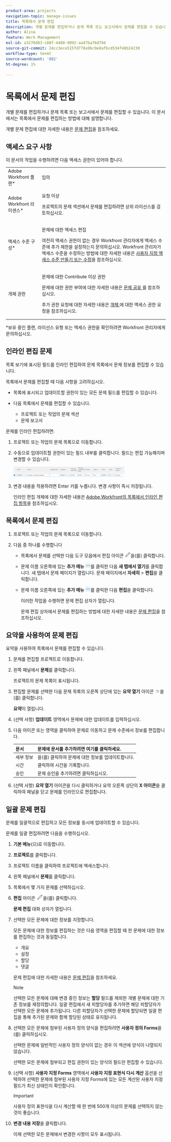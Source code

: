 ```yaml
---
product-area: projects
navigation-topic: manage-issues
title: 목록에서 문제 편집
description: 개별 문제를 편집하거나 문제 목록 또는 보고서에서 문제를 편집할 수 있습니다. 이 문서에서는 목록에서 문제를 편집하는 방법에 대해 설명합니다.
author: Alina
feature: Work Management
exl-id: a3276d83-c08f-4480-9092-aa47ba76d794
source-git-commit: 24cc3ece515fd778a9bc9e8afbcd534f48b24230
workflow-type: tm+mt
source-wordcount: '882'
ht-degree: 1%

---
```


# 목록에서 문제 편집

개별 문제를 편집하거나 문제 목록 또는 보고서에서 문제를 편집할 수 있습니다. 이 문서에서는 목록에서 문제를 편집하는 방법에 대해 설명합니다.

개별 문제 편집에 대한 자세한 내용은 [문제 편집](../../../manage-work/issues/manage-issues/edit-issues.md)을 참조하세요.

## 액세스 요구 사항

이 문서의 작업을 수행하려면 다음 액세스 권한이 있어야 합니다.

<table style="table-layout:auto"> 
 <col> 
 <col> 
 <tbody> 
  <tr> 
   <td role="rowheader">Adobe Workfront 플랜*</td> 
   <td> <p>임의</p> </td> 
  </tr> 
  <tr> 
   <td role="rowheader">Adobe Workfront 라이센스*</td> 
   <td> <p>요청 이상</p> <p>프로젝트의 문제 섹션에서 문제를 편집하려면 상위 라이선스를 검토하십시오.</p> </td> 
  </tr> 
  <tr> 
   <td role="rowheader">액세스 수준 구성*</td> 
   <td> <p>문제에 대한 액세스 편집</p> <p>여전히 액세스 권한이 없는 경우 Workfront 관리자에게 액세스 수준에 추가 제한을 설정하는지 문의하십시오. Workfront 관리자가 액세스 수준을 수정하는 방법에 대한 자세한 내용은 <a href="../../../administration-and-setup/add-users/configure-and-grant-access/create-modify-access-levels.md" class="MCXref xref">사용자 지정 액세스 수준 만들기 또는 수정</a>을 참조하십시오.</p> </td> 
  </tr> 
  <tr> 
   <td role="rowheader">개체 권한</td> 
   <td> <p>문제에 대한 Contribute 이상 권한</p> <p> 문제에 대한 권한 부여에 대한 자세한 내용은 <a href="../../../workfront-basics/grant-and-request-access-to-objects/share-an-issue.md" class="MCXref xref">문제 공유 </a>를 참조하십시오.</p> <p>추가 권한 요청에 대한 자세한 내용은 <a href="../../../workfront-basics/grant-and-request-access-to-objects/request-access.md" class="MCXref xref">개체 </a>에 대한 액세스 권한 요청을 참조하십시오.</p> </td> 
  </tr> 
 </tbody> 
</table>

&#42;보유 중인 플랜, 라이선스 유형 또는 액세스 권한을 확인하려면 Workfront 관리자에게 문의하십시오.

## 인라인 편집 문제

목록 보기에 표시된 필드를 인라인 편집하여 문제 목록에서 문제 정보를 편집할 수 있습니다.

목록에서 문제를 편집할 때 다음 사항을 고려하십시오.

* 목록에 표시되고 업데이트할 권한이 있는 모든 문제 필드를 편집할 수 있습니다.
* 다음 목록에서 문제를 편집할 수 있습니다.

   * 프로젝트 또는 작업의 문제 섹션
   * 문제 보고서

문제를 인라인 편집하려면:

1. 프로젝트 또는 작업의 문제 목록으로 이동합니다.
1. 수동으로 업데이트할 권한이 있는 필드 내부를 클릭합니다. 필드는 편집 가능해지며 변경할 수 있습니다.

   ![](assets/edit-issues-inline-350x34.png)

1. 변경 내용을 적용하려면 Enter 키를 누릅니다. 변경 사항이 즉시 저장됩니다.

   인라인 편집 개체에 대한 자세한 내용은 [Adobe Workfront의 목록에서 인라인 편집 항목](../../../workfront-basics/navigate-workfront/use-lists/inline-edit-objects.md)을 참조하십시오.

## 목록에서 문제 편집

1. 프로젝트 또는 작업의 문제 목록으로 이동합니다.
1. 다음 중 하나를 수행합니다

   * 목록에서 문제를 선택한 다음 도구 모음에서 편집 아이콘 ![](assets/qs-edit-icon.png)을(를) 클릭합니다.
   * 문제 이름 오른쪽에 있는 **추가 메뉴** ![](assets/more-icon-task-list.png)를 클릭한 다음 **새 탭에서 열기**&#x200B;를 클릭합니다. 새 탭에서 문제 페이지가 열립니다. 문제 페이지에서 **자세히** > **편집**&#x200B;을 클릭합니다.
   * 문제 이름 오른쪽에 있는 **추가 메뉴** ![](assets/more-icon-task-list.png)를 클릭한 다음 **편집**&#x200B;을 클릭합니다.

     이러한 작업을 수행하면 문제 편집 상자가 열립니다.

     문제 편집 상자에서 문제를 편집하는 방법에 대한 자세한 내용은 [문제 편집](../../../manage-work/issues/manage-issues/edit-issues.md)을 참조하십시오.

## 요약을 사용하여 문제 편집

요약을 사용하여 목록에서 문제를 편집할 수 있습니다.

1. 문제를 편집할 프로젝트로 이동합니다.
1. 왼쪽 패널에서 **문제**&#x200B;를 클릭합니다.

   프로젝트의 문제 목록이 표시됩니다.

1. 편집할 문제를 선택한 다음 문제 목록의 오른쪽 상단에 있는 **요약 열기** 아이콘 ![](assets/qs-open-summary-icon-in-new-toolbar-small.png)을(를) 클릭합니다.

   **요약**&#x200B;이 열립니다.

1. (선택 사항) **업데이트** 영역에서 문제에 대한 업데이트를 입력하십시오.
1. 다음 아이콘 또는 영역을 클릭하여 문제로 이동하고 문제 수준에서 정보를 편집합니다.

   | 문서 | 문제에 문서를 추가하려면 **여기를 클릭**&#x200B;하세요. |
   |---|---|
   | 세부 정보 | 을(를) 클릭하여 문제에 대한 정보를 업데이트합니다. |
   | 시간 | 클릭하여 시간을 기록합니다. |
   | 승인 | 문제 승인을 추가하려면 클릭하십시오. |

1. (선택 사항) **요약 열기** 아이콘을 다시 클릭하거나 요약 오른쪽 상단의 **X 아이콘**&#x200B;을 클릭하여 패널을 닫고 문제를 인라인으로 편집합니다.

## 일괄 문제 편집

문제를 일괄적으로 편집하고 모든 정보를 동시에 업데이트할 수 있습니다.

문제를 일괄 편집하려면 다음을 수행하십시오.

1. **기본 메뉴**(으)로 이동합니다.
1. **프로젝트**&#x200B;를 클릭합니다.
1. 프로젝트 이름을 클릭하여 프로젝트에 액세스합니다.
1. 왼쪽 패널에서 **문제**&#x200B;를 클릭합니다.
1. 목록에서 몇 가지 문제를 선택하십시오.
1. **편집** 아이콘 ![](assets/edit-icon.png)을(를) 클릭합니다.

   **문제 편집** 대화 상자가 열립니다.

1. 선택한 모든 문제에 대한 정보를 지정합니다.

   모든 문제에 대한 정보를 편집하는 것은 다음 영역을 편집할 때 한 문제에 대한 정보를 편집하는 것과 동일합니다.

   * 개요
   * 설정
   * 할당
   * 댓글

   문제 편집에 대한 자세한 내용은 [문제 편집](../../../manage-work/issues/manage-issues/edit-issues.md)을 참조하세요.

   >[!NOTE]
   >
   >선택한 모든 문제에 대해 변경 중인 정보는 **할당** 필드를 제외한 개별 문제에 대한 기존 정보를 재정의합니다. 일괄 편집에서 새 피할당자를 추가하면 해당 피할당자가 선택한 모든 문제에 추가됩니다. 다른 피할당자가 선택한 문제에 할당되면 일괄 편집을 통해 추가된 문제와 함께 할당된 상태로 유지됩니다.

1. 선택한 모든 문제에 첨부된 사용자 정의 양식을 편집하려면 **사용자 정의 Forms**&#x200B;을(를) 클릭하십시오.

   선택한 문제에 일반적인 사용자 정의 양식이 없는 경우 이 섹션에 양식이 나열되지 않습니다.

   선택한 모든 문제에 첨부되고 편집 권한이 있는 양식의 필드만 편집할 수 있습니다.

1. (선택 사항) **사용자 지정 Forms** 영역에서 **사용자 지정 표현식 다시 계산** 옵션을 선택하여 선택한 문제에 첨부된 사용자 지정 Forms에 있는 모든 계산된 사용자 지정 필드가 최신 상태인지 확인합니다.

   >[!IMPORTANT]
   >
   >사용자 정의 표현식을 다시 계산할 때 한 번에 500개 이상의 문제를 선택하지 않는 것이 좋습니다.

1. **변경 내용 저장**&#x200B;을 클릭합니다.

   이제 선택한 모든 문제에서 변경한 사항이 모두 표시됩니다.
